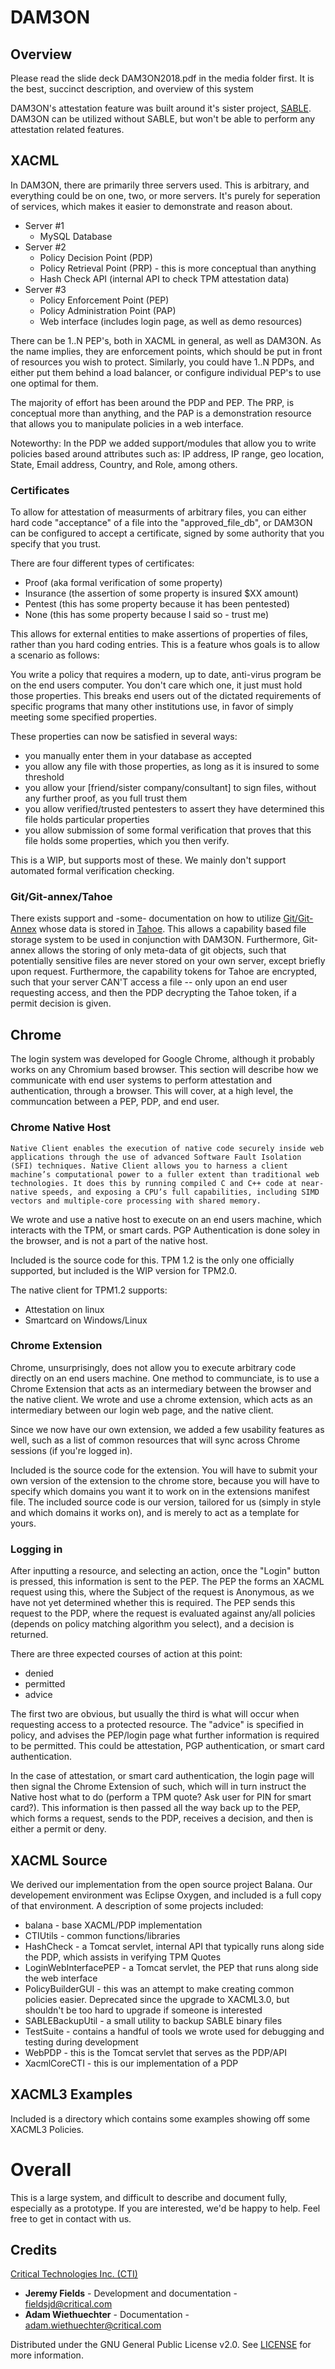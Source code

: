 # DAM3ON

## Overview
Please read the slide deck DAM3ON2018.pdf in the media folder first. It is the best, succinct description, and overview of this system 

DAM3ON's attestation feature was built around it's sister project, [SABLE](https://sable.critical.com/). DAM3ON can be utilized without SABLE, but won't be able to perform any attestation related features.

## XACML
In DAM3ON, there are primarily three servers used. This is arbitrary, and everything could be on one, two, or more servers. It's purely for seperation of services, which makes it easier to demonstrate and reason about.

- Server #1
    - MySQL Database
- Server #2
    - Policy Decision Point (PDP)
    - Policy Retrieval Point (PRP) - this is more conceptual than anything
    - Hash Check API (internal API to check TPM attestation data)
- Server #3
    - Policy Enforcement Point (PEP)
    - Policy Administration Point (PAP)
    - Web interface (includes login page, as well as demo resources)

There can be 1..N PEP's, both in XACML in general, as well as DAM3ON. As the name implies, they are enforcement points, which should be put in front of resources you wish to protect. Similarly, you could have 1..N PDPs, and either put them behind a load balancer, or configure individual PEP's to use one optimal for them.

The majority of effort has been around the PDP and PEP. The PRP, is conceptual more than anything, and the PAP is a demonstration resource that allows you to manipulate policies in a web interface.

Noteworthy: In the PDP we added support/modules that allow you to write policies based around attributes such as: IP address, IP range, geo location, State, Email address, Country, and Role, among others.

### Certificates
To allow for attestation of measurments of arbitrary files, you can either hard code "acceptance" of a file into the "approved_file_db", or DAM3ON can be configured to accept a certificate, signed by some authority that you specify that you trust. 

There are four different types of certificates: 
- Proof (aka formal verification of some property)
- Insurance (the assertion of some property is insured $XX amount)
- Pentest (this has some property because it has been pentested)
- None (this has some property because I said so - trust me)

This allows for external entities to make assertions of properties of files, rather than you hard coding entries. This is a feature whos goals is to allow a scenario as follows:

You write a policy that requires a modern, up to date, anti-virus program be on the end users computer. You don't care which one, it just must hold those properties. This breaks end users out of the dictated requirements of specific programs that many other institutions use, in favor of simply meeting some specified properties.

These properties can now be satisfied in several ways:
- you manually enter them in your database as accepted
- you allow any file with those properties, as long as it is insured to some threshold
- you allow your [friend/sister company/consultant] to sign files, without any further proof, as you full trust them
- you allow verified/trusted pentesters to assert they have determined this file holds particular properties
- you allow submission of some formal verification that proves that this file holds some properties, which you then verify.

This is a WIP, but supports most of these. We mainly don't support automated formal verification checking.

### Git/Git-annex/Tahoe
There exists support and -some- documentation on how to utilize [Git/Git-Annex](http://git-annex.branchable.com/) whose data is stored in [Tahoe](https://tahoe-lafs.org/trac/tahoe-lafs). This allows a capability based file storage system to be used in conjunction with DAM3ON. Furthermore, Git-annex allows the storing of only meta-data of git objects, such that potentially sensitive files are never stored on your own server, except briefly upon request. Furthermore, the capability tokens for Tahoe are encrypted, such that your server CAN'T access a file -- only upon an end user requesting access, and then the PDP decrypting the Tahoe token, if a permit decision is given.

## Chrome
The login system was developed for Google Chrome, although it probably works on any Chromium based browser. This section will describe how we communicate with end user systems to perform attestation and authentication, through a browser. This will cover, at a high level, the communcation between a PEP, PDP, and end user.

### Chrome Native Host
```
Native Client enables the execution of native code securely inside web applications through the use of advanced Software Fault Isolation (SFI) techniques. Native Client allows you to harness a client machine’s computational power to a fuller extent than traditional web technologies. It does this by running compiled C and C++ code at near-native speeds, and exposing a CPU’s full capabilities, including SIMD vectors and multiple-core processing with shared memory.
```
We wrote and use a native host to execute on an end users machine, which interacts with the TPM, or smart cards. PGP Authentication is done soley in the browser, and is not a part of the native host.

Included is the source code for this. TPM 1.2 is the only one officially supported, but included is the WIP version for TPM2.0.

The native client for TPM1.2 supports:
- Attestation on linux
- Smartcard on Windows/Linux

### Chrome Extension
Chrome, unsurprisingly, does not allow you to execute arbitrary code directly on an end users machine. One method to communciate, is to use a Chrome Extension that acts as an intermediary between the browser and the native client. We wrote and use a chrome extension, which acts as an intermediary between our login web page, and the native client.

Since we now have our own extension, we added a few usability features as well, such as a list of common resources that will sync across Chrome sessions (if you're logged in).

Included is the source code for the extension. You will have to submit your own version of the extension to the chrome store, because you will have to specify which domains you want it to work on in the extensions manifest file. The included source code is our version, tailored for us (simply in style and which domains it works on), and is merely to act as a template for yours.

### Logging in
After inputting a resource, and selecting an action, once the "Login" button is pressed, this information is sent to the PEP. The PEP the forms an XACML request using this, where the Subject of the request is Anonymous, as we have not yet determined whether this is required. The PEP sends this request to the PDP, where the request is evaluated against any/all policies (depends on policy matching algorithm you select), and a decision is returned.

There are three expected courses of action at this point:
- denied
- permitted
- advice

The first two are obvious, but usually the third is what will occur when requesting access to a protected resource. The "advice" is specified in policy, and advises the PEP/login page what further information is required to be permitted. This could be attestation, PGP authentication, or smart card authentication.

In the case of attestation, or smart card authentication, the login page will then signal the Chrome Extension of such, which will in turn instruct the Native host what to do (perform a TPM quote? Ask user for PIN for smart card?). This information is then passed all the way back up to the PEP, which forms a request, sends to the PDP, receives a decision, and then is either a permit or deny.

## XACML Source
We derived our implementation from the open source project Balana. Our developement environment was Eclipse Oxygen, and included is a full copy of that environment. A description of some projects included:
- balana - base XACML/PDP implementation
- CTIUtils - common functions/libraries
- HashCheck - a Tomcat servlet, internal API that typically runs along side the PDP, which assists in verifying TPM Quotes
- LoginWebInterfacePEP - a Tomcat servlet, the PEP that runs along side the web interface
- PolicyBuilderGUI - this was an attempt to make creating common policies easier. Deprecated since the upgrade to XACML3.0, but shouldn't be too hard to upgrade if someone is interested
- SABLEBackupUtil - a small utility to backup SABLE binary files
- TestSuite - contains a handful of tools we wrote used for debugging and testing during development
- WebPDP - this is the Tomcat servlet that serves as the PDP/API
- XacmlCoreCTI - this is our implementation of a PDP

## XACML3 Examples
Included is a directory which contains some examples showing off some XACML3 Policies.

# Overall
This is a large system, and difficult to describe and document fully, especially as a prototype. If you are interested, we'd be happy to help. Feel free to get in contact with us.

## Credits

[Critical Technologies Inc. (CTI)](https://www.critical.com/)

- **Jeremy Fields** - Development and documentation - fieldsjd@critical.com
- **Adam Wiethuechter** - Documentation - adam.wiethuechter@critical.com

Distributed under the GNU General Public License v2.0. See [LICENSE](LICENSE) for more information.